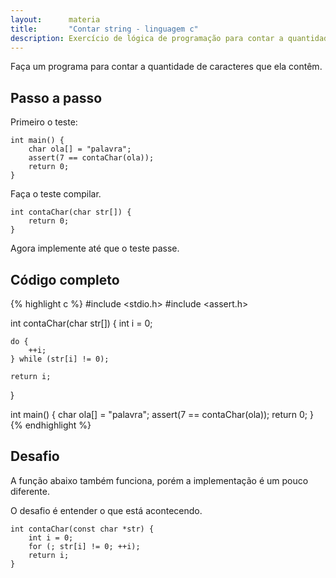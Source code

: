 ```yaml
---
layout:      materia
title:       "Contar string - linguagem c"
description: Exercício de lógica de programação para contar a quantidade de caracteres de uma string qualquer.
---
```


Faça um programa para contar a quantidade de caracteres que ela contêm.



Passo a passo
---

Primeiro o teste:

    int main() {
        char ola[] = "palavra";
        assert(7 == contaChar(ola));
        return 0;
    }

Faça o teste compilar.

    int contaChar(char str[]) {
        return 0;
    }

Agora implemente até que o teste passe.


Código completo
---

{% highlight c %}
#include <stdio.h>
#include <assert.h>

int contaChar(char str[]) {
    int i = 0;

    do {
        ++i;
    } while (str[i] != 0);

    return i;
}

int main() {
    char ola[] = "palavra";
    assert(7 == contaChar(ola));
    return 0;
}
{% endhighlight %}


Desafio
---

A função abaixo também funciona, porém a implementação é um pouco diferente.

O desafio é entender o que está acontecendo.

    int contaChar(const char *str) {
        int i = 0;
        for (; str[i] != 0; ++i);
        return i;
    }

